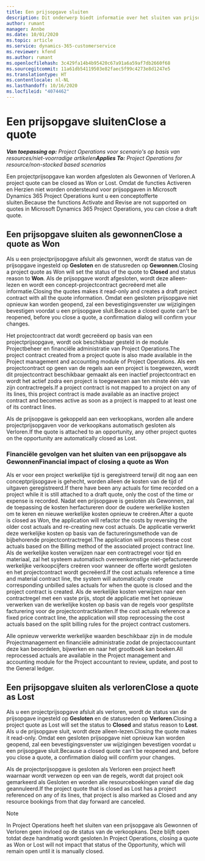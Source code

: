 ```yaml
---
title: Een prijsopgave sluiten
description: Dit onderwerp biedt informatie over het sluiten van prijsopgaven in Project Operations.
author: rumant
manager: Annbe
ms.date: 10/01/2020
ms.topic: article
ms.service: dynamics-365-customerservice
ms.reviewer: kfend
ms.author: rumant
ms.openlocfilehash: 3c429fa14b4b95420c67a91a6a59af7db2660f68
ms.sourcegitcommit: 11a61db54119503e82faec5f99c4273e8d1247e5
ms.translationtype: HT
ms.contentlocale: nl-NL
ms.lasthandoff: 10/16/2020
ms.locfileid: "4074462"
---
```

# <a name="close-a-quote"></a><span data-ttu-id="e7fd9-103">Een prijsopgave sluiten</span><span class="sxs-lookup"><span data-stu-id="e7fd9-103">Close a quote</span></span>

<span data-ttu-id="e7fd9-104">_**Van toepassing op:** Project Operations voor scenario's op basis van resources/niet-voorradige artikelen_</span><span class="sxs-lookup"><span data-stu-id="e7fd9-104">_**Applies To:** Project Operations for resource/non-stocked based scenarios_</span></span>

<span data-ttu-id="e7fd9-105">Een projectprijsopgave kan worden afgesloten als Gewonnen of Verloren.</span><span class="sxs-lookup"><span data-stu-id="e7fd9-105">A project quote can be closed as Won or Lost.</span></span> <span data-ttu-id="e7fd9-106">Omdat de functies Activeren en Herzien niet worden ondersteund voor prijsopgaven in Microsoft Dynamics 365 Project Operations kunt u een conceptofferte sluiten.</span><span class="sxs-lookup"><span data-stu-id="e7fd9-106">Because the functions Activate and Revise are not supported on quotes in Microsoft Dynamics 365 Project Operations, you can close a draft quote.</span></span>

## <a name="close-a-quote-as-won"></a><span data-ttu-id="e7fd9-107">Een prijsopgave sluiten als gewonnen</span><span class="sxs-lookup"><span data-stu-id="e7fd9-107">Close a quote as Won</span></span>

<span data-ttu-id="e7fd9-108">Als u een projectprijsopgave afsluit als gewonnen, wordt de status van de prijsopgave ingesteld op **Gesloten** en de statusreden op **Gewonnen**.</span><span class="sxs-lookup"><span data-stu-id="e7fd9-108">Closing a project quote as Won will set the status of the quote to **Closed** and status reason to **Won**.</span></span> <span data-ttu-id="e7fd9-109">Als de prijsopgave wordt afgesloten, wordt deze alleen-lezen en wordt een concept-projectcontract gecreëerd met alle informatie.</span><span class="sxs-lookup"><span data-stu-id="e7fd9-109">Closing the quotes makes it read-only and creates a draft project contract with all the quote information.</span></span> <span data-ttu-id="e7fd9-110">Omdat een gesloten prijsopgave niet opnieuw kan worden geopend, zal een bevestigingsvenster uw wijzigingen bevestigen voordat u een prijsopgave sluit.</span><span class="sxs-lookup"><span data-stu-id="e7fd9-110">Because a closed quote can't be reopened, before you close a quote, a confirmation dialog will confirm your changes.</span></span>

<span data-ttu-id="e7fd9-111">Het projectcontract dat wordt gecreëerd op basis van een projectprijsopgave, wordt ook beschikbaar gesteld in de module Projectbeheer en financiële administratie van Project Operations.</span><span class="sxs-lookup"><span data-stu-id="e7fd9-111">The project contract created from a project quote is also made available in the Project management and accounting module of Project Operations.</span></span> <span data-ttu-id="e7fd9-112">Als een projectcontract op geen van de regels aan een project is toegewezen, wordt dit projectcontract beschikbaar gemaakt als een inactief projectcontract en wordt het actief zodra een project is toegewezen aan ten minste één van zijn contractregels.</span><span class="sxs-lookup"><span data-stu-id="e7fd9-112">If a project contract is not mapped to a project on any of its lines, this project contract is made available as an inactive project contract and becomes active as soon as a project is mapped to at least one of its contract lines.</span></span>

<span data-ttu-id="e7fd9-113">Als de prijsopgave is gekoppeld aan een verkoopkans, worden alle andere projectprijsopgaven voor de verkoopkans automatisch gesloten als Verloren.</span><span class="sxs-lookup"><span data-stu-id="e7fd9-113">If the quote is attached to an opportunity, any other project quotes on the opportunity are automatically closed as Lost.</span></span>

### <a name="financial-impact-of-closing-a-quote-as-won"></a><span data-ttu-id="e7fd9-114">Financiële gevolgen van het sluiten van een prijsopgave als Gewonnen</span><span class="sxs-lookup"><span data-stu-id="e7fd9-114">Financial impact of closing a quote as Won</span></span>

<span data-ttu-id="e7fd9-115">Als er voor een project werkelijke tijd is geregistreerd terwijl dit nog aan een conceptprijsopgave is gehecht, worden alleen de kosten van de tijd of uitgaven geregistreerd.</span><span class="sxs-lookup"><span data-stu-id="e7fd9-115">If there have been any actuals for time recorded on a project while it is still attached to a draft quote, only the cost of the time or expense is recorded.</span></span> <span data-ttu-id="e7fd9-116">Nadat een prijsopgave is gesloten als Gewonnen, zal de toepassing de kosten herfactureren door de oudere werkelijke kosten om te keren en nieuwe werkelijke kosten opnieuw te creëren.</span><span class="sxs-lookup"><span data-stu-id="e7fd9-116">After a quote is closed as Won, the application will refactor the costs by reversing the older cost actuals and re-creating new cost actuals.</span></span> <span data-ttu-id="e7fd9-117">De applicatie verwerkt deze werkelijke kosten op basis van de factureringsmethode van de bijbehorende projectcontractregel.</span><span class="sxs-lookup"><span data-stu-id="e7fd9-117">The application will process these cost actuals based on the Billing method of the associated project contract line.</span></span> <span data-ttu-id="e7fd9-118">Als de werkelijke kosten verwijzen naar een contractregel voor tijd en materiaal, zal het systeem automatisch overeenkomstige niet-gefactureerde werkelijke verkoopcijfers creëren voor wanneer de offerte wordt gesloten en het projectcontract wordt gecreëerd.</span><span class="sxs-lookup"><span data-stu-id="e7fd9-118">If the cost actuals reference a time and material contract line, the system will automatically create corresponding unbilled sales actuals for when the quote is closed and the project contract is created.</span></span> <span data-ttu-id="e7fd9-119">Als de werkelijke kosten verwijzen naar een contractregel met een vaste prijs, stopt de applicatie met het opnieuw verwerken van de werkelijke kosten op basis van de regels voor gesplitste facturering voor de projectcontractklanten.</span><span class="sxs-lookup"><span data-stu-id="e7fd9-119">If the cost actuals reference a fixed price contract line, the application will stop reprocessing the cost actuals based on the split billing rules for the project contract customers.</span></span>

<span data-ttu-id="e7fd9-120">Alle opnieuw verwerkte werkelijke waarden beschikbaar zijn in de module Projectmanagement en financiële administratie zodat de projectaccountant deze kan beoordelen, bijwerken en naar het grootboek kan boeken.</span><span class="sxs-lookup"><span data-stu-id="e7fd9-120">All reprocessed actuals are available in the Project management and accounting module for the Project accountant to review, update, and post to the General ledger.</span></span> 

## <a name="close-a-quote-as-lost"></a><span data-ttu-id="e7fd9-121">Een prijsopgave sluiten als verloren</span><span class="sxs-lookup"><span data-stu-id="e7fd9-121">Close a quote as Lost</span></span>

<span data-ttu-id="e7fd9-122">Als u een projectprijsopgave afsluit als verloren, wordt de status van de prijsopgave ingesteld op **Gesloten** en de statusreden op **Verloren**.</span><span class="sxs-lookup"><span data-stu-id="e7fd9-122">Closing a project quote as Lost will set the status to **Closed** and status reason to **Lost**.</span></span> <span data-ttu-id="e7fd9-123">Als u de prijsopgave sluit, wordt deze alleen-lezen.</span><span class="sxs-lookup"><span data-stu-id="e7fd9-123">Closing the quote makes it read-only.</span></span> <span data-ttu-id="e7fd9-124">Omdat een gesloten prijsopgave niet opnieuw kan worden geopend, zal een bevestigingsvenster uw wijzigingen bevestigen voordat u een prijsopgave sluit.</span><span class="sxs-lookup"><span data-stu-id="e7fd9-124">Because a closed quote can't be reopened and, before you close a quote, a confirmation dialog will confirm your changes.</span></span>

<span data-ttu-id="e7fd9-125">Als de projectprijsopgave is gesloten als Verloren een project heeft waarnaar wordt verwezen op een van de regels, wordt dat project ook gemarkeerd als Gesloten en worden alle resourceboekingen vanaf die dag geannuleerd.</span><span class="sxs-lookup"><span data-stu-id="e7fd9-125">If the project quote that is closed as Lost has a project referenced on any of its lines, that project is also marked as Closed and any resource bookings from that day forward are canceled.</span></span>

> [!NOTE]
> <span data-ttu-id="e7fd9-126">In Project Operations heeft het sluiten van een prijsopgave als Gewonnen of Verloren geen invloed op de status van de verkoopkans. Deze blijft open totdat deze handmatig wordt gesloten.</span><span class="sxs-lookup"><span data-stu-id="e7fd9-126">In Project Operations, closing a quote as Won or Lost will not impact that status of the Opportunity, which will remain open until it is manually closed.</span></span>
